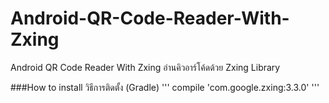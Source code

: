 # Android-QR-Code-Reader-With-Zxing
Android QR Code Reader With Zxing อ่านคิวอาร์โค้ดด้วย Zxing Library

###How to install วิธีการติดตั้ง (Gradle)
'''
compile 'com.google.zxing:3.3.0'
'''
